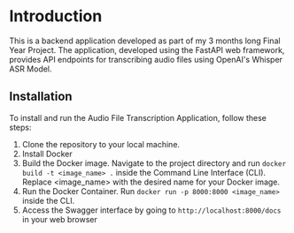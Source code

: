 # Introduction
This is a backend application developed as part of my 3 months long Final Year Project. The application, developed using the FastAPI web framework, provides API endpoints for transcribing audio files using OpenAI's Whisper ASR Model.

## Installation
To install and run the Audio File Transcription Application, follow these steps:
1. Clone the repository to your local machine.
2. Install Docker
3. Build the Docker image. Navigate to the project directory and run ```docker build -t <image_name> .``` inside the Command Line Interface (CLI). Replace <image_name> with the desired name for your Docker image.
4. Run the Docker Container. Run ```docker run -p 8000:8000 <image_name>``` inside the CLI.
5. Access the Swagger interface by going to ```http://localhost:8000/docs``` in your web browser



